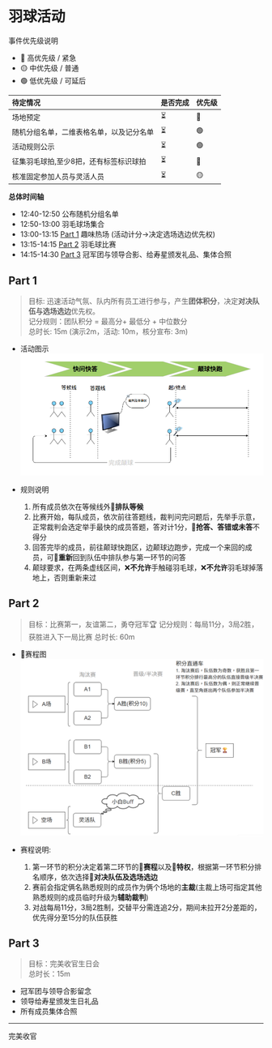# 羽球活动

事件优先级说明
- 🔴 高优先级 / 紧急
- 🟡 中优先级 / 普通
- 🟢 低优先级 / 可延后

|待定情况|是否完成|优先级|
|:--|:--|:--|
|场地预定|⏳|🔴|
|随机分组名单，二维表格名单，以及记分名单|⏳|🟢|
|活动规则公示|⏳|🟢|
|征集羽毛球拍,至少8把，还有标签标识球拍|⏳|🔴|
|核准固定参加人员与灵活人员|⏳|🟡|


**总体时间轴**     
- 12:40-12:50 公布随机分组名单
- 12:50-13:00 羽毛球场集合
- 13:00-13:15 [Part 1](#Part1) 趣味热场 (活动计分->决定选场选边优先权)
- 13:15-14:15 [Part 2](#Part2) 羽毛球比赛
- 14:15-14:30 [Part 3](#Part3) 冠军团与领导合影、给寿星颁发礼品、集体合照

## Part 1
> 目标: 迅速活动气氛、队内所有员工进行参与，产生**团体积分**，决定**对决队伍与选场选边**优先权。        
> 记分规则：团队积分 = 最高分+ 最低分 + 中位数分        
> 总时长: 15m (演示2m，活动: 10m，核分宣布: 3m)        

- 活动图示
![活动图示](./Snipaste_2025-09-12_16-21-07.png)

- 规则说明
  1. 所有成员依次在等候线外📌**排队等候**
  2. 比赛开始，每队成员，依次前往答题线，裁判问完问题后，先举手示意，正常裁判会选定举手最快的成员答题，答对计1分，📌**抢答、答错或未答**不得分
  3. 回答完毕的成员，前往颠球快跑区，边颠球边跑步，完成一个来回的成员，可📌**重新**回到队伍中排队参与第一环节的问答
  4. 颠球要求，在两条虚线区间，❌**不允许**手触碰羽毛球，❌**不允许**羽毛球掉落地上，否则重新来过

## Part 2
> 目标：比赛第一，友谊第二，勇夺冠军🏆
> 记分规则：每局11分，3局2胜，获胜进入下一局比赛
> 总时长: 60m
> 
- 🏸赛程图
![赛制图](./Snipaste_2025-09-12_17-36-07.png)

- 赛程说明:
  1. 第一环节的积分决定着第二环节的📌**赛程**以及📌**特权**，根据第一环节积分排名顺序，依次选择📌**对决队伍及选场选边**
  2. 赛前会指定俩名熟悉规则的成员作为俩个场地的**主裁**(主裁上场可指定其他熟悉规则的成员临时升级为**辅助裁判**)
  3. 对战每局11分，3局2胜制，交替平分需连追2分，期间未拉开2分差距的，优先得分至15分的队伍获胜
## Part 3
> 目标：完美收官生日会    
> 总时长：15m    

- 冠军团与领导合影留念
- 领导给寿星颁发生日礼品
- 所有成员集体合照
---
完美收官
